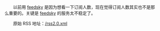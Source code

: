 　　以前用 [feedsky](http://feed.feedsky.com/the-distant-town) 是因为想看一下订阅人数，现在觉得订阅人数其实也不是那么重要的。关键是 [feedsky](http://www.feedsky.com/) 的服务太不稳定了。

　　原始 RSS 地址：[/rss2.0.xml](/rss2.0.xml)
